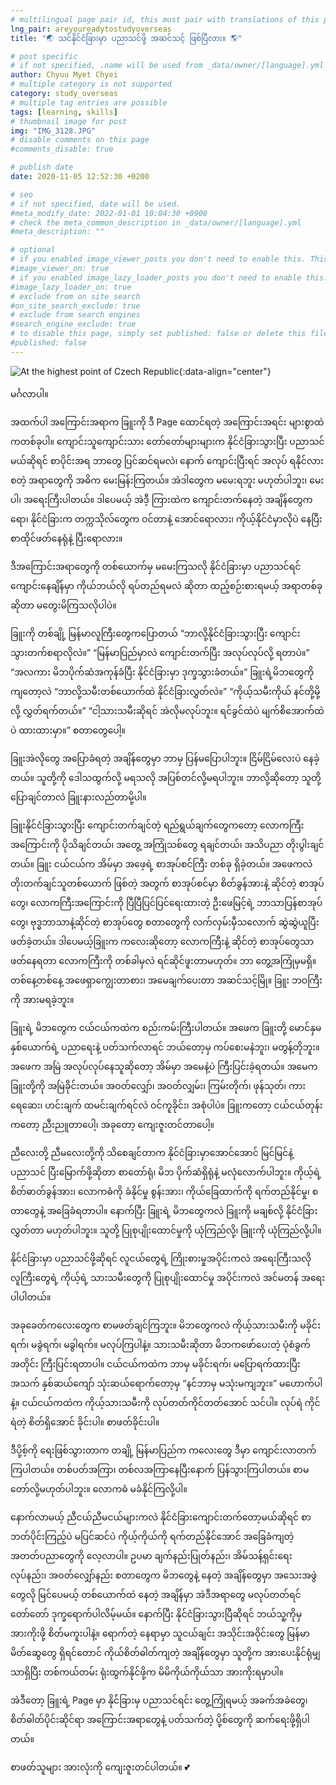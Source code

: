```yaml
---
# multilingual page pair id, this must pair with translations of this page. (This name must be unique)
lng_pair: areyoureadytostudyoverseas
title: "🌏 သင်နိုင်ငံခြားမှာ ပညာသင်ဖို့ အဆင်သင့် ဖြစ်ပြီလား။ 🌎"

# post specific
# if not specified, .name will be used from _data/owner/[language].yml
author: Chyuu Myet Chyei
# multiple category is not supported
category: study_overseas
# multiple tag entries are possible
tags: [learning, skills]
# thumbnail image for post
img: "IMG_3128.JPG"
# disable comments on this page
#comments_disable: true

# publish date
date: 2020-11-05 12:52:30 +0200

# seo
# if not specified, date will be used.
#meta_modify_date: 2022-01-01 10:04:30 +0900
# check the meta_common_description in _data/owner/[language].yml
#meta_description: ""

# optional
# if you enabled image_viewer_posts you don't need to enable this. This is only if image_viewer_posts = false
#image_viewer_on: true
# if you enabled image_lazy_loader_posts you don't need to enable this. This is only if image_lazy_loader_posts = false
#image_lazy_loader_on: true
# exclude from on site search
#on_site_search_exclude: true
# exclude from search engines
#search_engine_exclude: true
# to disable this page, simply set published: false or delete this file
#published: false
---
```

<!-- outline-start -->

![At the highest point of Czech Republic](:IMG_3128.JPG){:data-align="center"}

မင်္ဂလာပါ။

အထက်ပါ အကြောင်းအရာက ခြူးကို ဒီ Page ထောင်ရတဲ့ အကြောင်းအရင်း များစွာထဲကတစ်ခုပါ။ ကျောင်းသူကျောင်းသား တော်တော်များများက နိုင်ငံခြားသွားပြီး ပညာသင်မယ်ဆိုရင် စာပိုင်းအရ ဘာတွေ ပြင်ဆင်ရမလဲ၊ နောက် ကျောင်းပြီးရင် အလုပ် ရနိုင်လား စတဲ့ အရာတွေကို အဓိက မေးမြန်းကြတယ်။ အဲဒါတွေက မမေးရဘူး မဟုတ်ပါဘူး၊ မေးပါ၊ အရေးကြီးပါတယ်။ ဒါပေမယ့် အဲဒီ့ ကြားထဲက ကျောင်းတက်နေတဲ့ အချိန်တွေကရော၊  နိုင်ငံခြားက တက္ကသိုလ်တွေက ဝင်တာနဲ့ အောင်ရောလား၊ ကိုယ့်နိုင်ငံမှာလိုပဲ နေပြီး စာထိုင်ဖတ်နေရုံနဲ့ ပြီးရောလား။ 

ဒီအကြောင်းအရာတွေကို တစ်ယောက်မှ မမေးကြသလို နိုင်ငံခြားမှာ ပညာသင်ရင် ကျောင်းနေချိန်မှာ ကိုယ်ဘယ်လို ရပ်တည်ရမလဲ ဆိုတာ ထည့်စဉ်းစားရမယ့် အရာတစ်ခုဆိုတာ မတွေးမိကြသလိုပါပဲ။ 

ခြူးကို တစ်ချို့ မြန်မာလူကြီးတွေကပြောတယ် “ဘာလို့နိုင်ငံခြားသွားပြီး ကျောင်းသွားတက်စရာလိုလဲ။”  “မြန်မာပြည်မှာလဲ ကျောင်းတက်ပြီး အလုပ်လုပ်လို့ ရတာပဲ။” “အလကား မိဘပိုက်ဆံအကုန်ခံပြီး နိုင်ငံခြားမှာ ဒုက္ခသွားခံတယ်။” ခြူးရဲ့မိဘတွေကိုကျတော့လဲ “ဘာလို့သမီးတစ်ယောက်ထဲ နိုင်ငံခြားလွှတ်လဲ။” “ကိုယ့်သမီးကိုယ် နင်တို့မို့လို့ လွှတ်ရက်တယ်။” “ငါ့သားသမီးဆိုရင် အဲလိုမလုပ်ဘူး။ ရင်ခွင်ထဲပဲ မျက်စိအောက်ထဲပဲ ထားထားမှာ။” စတာတွေပေါ့။

ခြူးအဲလိုတွေ အပြောခံရတဲ့ အချိန်တွေမှာ ဘာမှ ပြန်မပြောပါဘူး။ ငြိမ်ငြိမ်လေးပဲ နေခဲ့တယ်။ သူတို့ကို ဒေါသထွက်လို့ မရသလို အပြစ်တင်လို့မရပါဘူး။ ဘာလို့ဆိုတော့ သူတို့ပြောချင်တာလဲ ခြူးနားလည်တာမို့ပါ။ 

ခြူးနိုင်ငံခြားသွားပြီး ကျောင်းတက်ချင်တဲ့ ရည်ရွယ်ချက်တွေကတော့ လောကကြီး အကြောင်းကို ပိုသိချင်တယ်၊ အတွေ့ အကြုံသစ်တွေ ရချင်တယ်၊ အသိပညာ တိုးပွါးချင်တယ်။ ခြူး ငယ်ငယ်က အိမ်မှာ အဖေ့ရဲ့ စာအုပ်စင်ကြီး တစ်ခု ရှိခဲ့တယ်။ အဖေကလဲ တိုးတက်ချင်သူတစ်ယောက် ဖြစ်တဲ့ အတွက် စာအုပ်စင်မှာ စိတ်ခွန်အားနဲ့ ဆိုင်တဲ့ စာအုပ်တွေ၊ လောကကြီးအကြောင်းကို ပြီပြီပြင်ပြင်ရေးထားတဲ့ ဦးဖေမြင့်ရဲ့ ဘာသာပြန်စာအုပ်တွေ၊ ဗုဒ္ဓဘာသာနဲ့ဆိုင်တဲ့ စာအုပ်တွေ စတာတွေကို လက်လှမ်းမှီသလောက် ဆွဲဆွဲယူပြီး ဖတ်ခဲ့တယ်။ ဒါပေမယ့်ခြူးက ကလေးဆိုတော့ လောကကြီးနဲ့ ဆိုင်တဲ့ စာအုပ်တွေသာ ဖတ်နေရတာ လောကကြီးကို တစ်ခါမှလဲ ရင်ဆိုင်ဖူးတာမဟုတ်။ ဘာ တွေ့အကြုံမှမရှိ။ တစ်နေ့တစ်နေ့ အဖေရှာကျွေးတာစား၊ အမေချက်ပေးတာ အဆင်သင့်မြို။ ခြူး ဘဝကြီးကို အားမရခဲ့ဘူး။ 

ခြူးရဲ့ မိဘတွေက ငယ်ငယ်ကထဲက စည်းကမ်းကြီးပါတယ်။ အဖေက ခြူးတို့ မောင်နှမ နှစ်ယောက်ရဲ့ ပညာရေးနဲ့ ပတ်သက်လာရင် ဘယ်တော့မှ ကပ်စေးမနဲဘူး၊ မတွန့်တိုဘူး။ အဖေက အမြဲ အလုပ်လုပ်နေသူဆိုတော့ အိမ်မှာ အမေနဲ့ပဲ ကြီးပြင်းခဲ့ရတယ်။ အမေက ခြူးတို့ကို အမြဲခိုင်းတယ်။ အဝတ်လျှော်၊ အဝတ်လျှမ်း၊ ကြမ်းတိုက်၊ ဖုန်သုတ်၊ ကားရေဆေး၊ ဟင်းချက် ထမင်းချက်ရင်လဲ ဝင်ကူခိုင်း၊ အစုံပါပဲ။ ခြူးကတော့ ငယ်ငယ်တုန်းကတော့ ညီးညူတာပေါ့၊ အခုတော့ ကျေးဇူးတင်တာပေါ့။

ညီလေးတို့ ညီမလေးတို့ကို သိစေချင်တာက  နိုင်ငံခြားမှာအောင်အောင် မြင်မြင်နဲ့ပညာသင် ပြီးမြောက်ဖို့ဆိုတာ စာတော်ရုံ၊ မိဘ ပိုက်ဆံရှိရုံနဲ့ မလုံလောက်ပါဘူး။ ကိုယ့်ရဲ့ စိတ်ဓာတ်ခွန်အား၊ လောကဓံကို ခံနိုင်မှု စွန်းအား၊ ကိုယ်ခြေထာက်ကို ရက်တည်နိုင်မှု၊ စတာတွေနဲ့ အခြေခံရတာပါ။ နောက်ပြီး ခြူးရဲ့ မိဘတွေကလဲ ခြူးကို မချစ်လို့ နိုင်ငံခြား လွှတ်တာ မဟုတ်ပါဘူး။ သူတို့ ပြုစုပျိုးထောင်မှုကို ယုံကြည်လို့၊ ခြူးကို ယုံကြည်လို့ပါ။ 

နိုင်ငံခြားမှာ ပညာသင်ဖို့ဆိုရင် လူငယ်တွေရဲ့ ကြိုးစားမှုအပိုင်းကလဲ အရေးကြီးသလို လူကြီးတွေရဲ့ ကိုယ့်ရဲ့ သားသမီးတွေကို ပြုစုပျိုးထောင်မှု အပိုင်းကလဲ အင်မတန် အရေးပါပါတယ်။

အခုခေတ်ကလေးတွေက စာမဖတ်ချင်ကြဘူး။ မိဘတွေကလဲ ကိုယ့်သားသမီးကို မခိုင်းရက်၊ မခွဲရက်၊ မခွါရက်။ မလုပ်ကြပါနဲ့။ သားသမီးဆိုတာ မိဘကဖော်ပေးတဲ့ ပုံစံခွက် အတိုင်း ကြီးပြင်းရတာပါ။ ငယ်ငယ်ကထဲက ဘာမှ မခိုင်းရက်၊ မပြောရက်ထားပြီး အသက် နှစ်ဆယ်ကျော် သုံးဆယ်ရောက်တော့မှ “နင်ဘာမှ မသုံးမကျဘူး။” မဟောက်ပါနဲ့။ ငယ်ငယ်ကထဲက ကိုယ့်သားသမီးကို လုပ်တတ်ကိုင်တတ်အောင် သင်ပါ။ လုပ်ရဲ ကိုင်ရဲတဲ့ စိတ်ရှိအောင် ခိုင်းပါ။ စာဖတ်ခိုင်းပါ။ 

ဒီပို့စ့်ကို ရေးဖြစ်သွားတာက တချို့ မြန်မာပြည်က ကလေးတွေ ဒီမှာ ကျောင်းလာတက်ကြပါတယ်။ တစ်ပတ်အကြာ၊ တစ်လအကြာနေပြီးနောက် ပြန်သွားကြပါတယ်။ စာမတော်လို့မဟုတ်ပါဘူး။ လောကဓံ မခံနိုင်ကြလို့ပါ။

နောက်လာမယ့် ညီငယ်ညီမငယ်များကလဲ နိုင်ငံခြားကျောင်းတက်တော့မယ်ဆိုရင် စာဘတ်ပိုင်းကြည့်ပဲ မပြင်ဆင်ပဲ ကိုယ့်ကိုယ်ကို ရက်တည်နိုင်အောင် အခြေခံကျတဲ့ အတတ်ပညာတွေကို လေ့လာပါ။ ဥပမာ ချက်နည်းပြုတ်နည်း၊ အိမ်သန့်ရှင်းရေး လုပ်နည်း၊ အဝတ်လျှော်နည်း စတာတွေက မိဘတွေနဲ့ နေတဲ့ အချိန်တွေမှာ အသေးအဖွဲတွေလို မြင်ပေမယ့် တစ်ယောက်ထဲ နေတဲ့ အချိန်မှာ အဲဒီအရာတွေ မလုပ်တတ်ရင် တော်တော် ဒုက္ခရောက်ပါလိမ့်မယ်။ နောက်ပြီး နိုင်ငံခြားသွားပြီဆိုရင် ဘယ်သူ့ကိုမှ အားကိုးဖို့ စိတ်မကူးပါနဲ့။ ရောက်တဲ့ နေရာမှာ သူငယ်ချင်း အသိုင်းအဝိုင်းတွေ မြန်မာ မိတ်ဆွေတွေ ရှိရင်တောင် ကိုယ်စိတ်ဓါတ်ကျတဲ့ အချိန်တွေမှာ သူတို့က အားပေးနိုင်ရုံမျှသာရှိပြီး တစ်ကယ်တမ်း ရုံးထွက်နိုင်ဖို့က မိမိကိုယ်ကိုယ်သာ အားကိုးရမှာပါ။ 

အဲဒီတော့ ခြူးရဲ့ Page မှာ နိုင်ံခြားမှ ပညာသင်ရင်း တွေ့ကြုံရမယ့် အခက်အခဲတွေ၊ စိတ်ဓါတ်ပိုင်းဆိုင်ရာ အကြောင်းအရာတွေနဲ့ ပတ်သက်တဲ့ ပို့စ်တွေကို ဆက်ရေးဖို့ရှိပါတယ်။

စာဖတ်သူများ အားလုံးကို ကျေးဇူးတင်ပါတယ်။ 💕